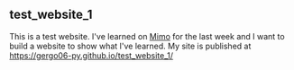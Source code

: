 ## test_website_1
This is a test website.
I've learned on [Mimo](https://getmimo.com) for the last week and I want to build a website to show what I've learned.
My site is published at https://gergo06-py.github.io/test_website_1/
